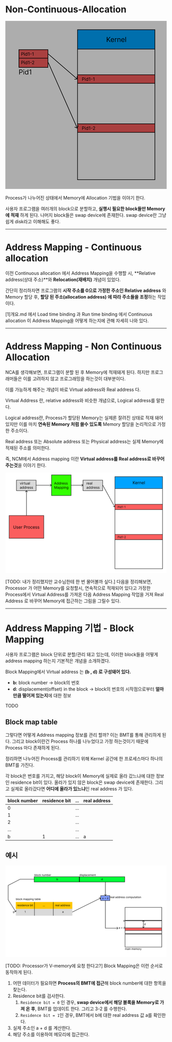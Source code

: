 # Non-Continuous-Allocation

![non-continous-allocation](./img/virtual-memory/non-continuous-allocation.png)

Process가 나누어진 상태에서 Memory에 Allocation 기법을 이야기 한다.

사용자 프로그램을 여러개의 block으로 분할하고, **실행시 필요한 block들만 Memory에 적재** 하게 된다. 나머지 block들은 swap device에 존재한다. swap device란 그냥 쉽게 disk라고 이해해도 좋다.

***

# Address Mapping - Continuous allocation
이전 Continuous allocation 에서 Address Mapping을 수행할 시, **Relative address(상대 주소)**와 **Relocation(재배치)** 개념이 있었다.

간단히 정리하자면 프로그램의 **시작 주소를 0으로 가정한 주소인 Relative address** 와 Memory 할당 후, **할당 된 주소(allocation address) 에 따라 주소들을 조정**하는 작업이다.

[1]개요.md 에서 Load time binding 과 Run time binding 에서 Continuous allocation 이 Address Mapping을 어떻게 하는지에 관해 자세히 나와 있다.

***

# Address Mapping - Non Continuous Allocation
NCA를 생각해보면, 프로그램이 분할 된 후 Memory에 적재돼게 된다. 하지만 프로그래머들은 이를 고려하지 않고 프로그래밍을 하는것이 대부분이다.

이를 가능하게 해주는 개념이 바로 Virtual address와 Real address 다.

Virtual Address 란, relative address와 비슷한 개념으로, Logical address를 말한다.

Logical address란, Process가 할당된 Memory는 실제론 잘려진 상태로 적재 돼어있지만 이를 마치 **연속된 Memory 처럼 쓸수 있도록** Memory 할당을 논리적으로 가정한 주소이다.

Real address 또는 Absolute address 또는 Physical address는 실제 Memory에 적재된 주소를 의미한다.

즉, NCM에서 Address mapping 이란 **Virtual address를 Real address로 바꾸어 주는것**을 이야기 한다.

![non-continous-allocation](./img/virtual-memory/NCA-address-mapping.png)

[TODO: 내가 정리했지만 교수님한테 한 번 물어볼까 싶다.]
다음을 정리해보면, Processor 가 어떤 Memory를 요청할시, 연속적으로 적재되어 있다고 가정한 Process에서 Virtual Address를 가져온 다음 Address Mapping 작업을 거져 Real Address 로 바꾸어 Memory에 접근하는 그림을 그릴수 있다.


***

# Address Mapping 기법 - Block Mapping
사용자 프로그램은 block 단위로 분할/관리 돼고 있는데, 이러한 block들을 어떻게 address mapping 하는지 기본적은 개념을 소개하겠다.

Block Mapping에서 Virtual address 는 **(b , d) 로 구성돼어 있다.**
* **b:** block number -> block의 번호
* **d:** displacement(offset) in the block -> block의 번호의 시작점으로부터 **얼마만큼 떨어져 있는지**에 대한 정보

TODO

## Block map table
그렇다면 어떻게 Address mapping 정보를 관리 할까? 이는 BMT를 통해 관리하게 된다. 그리고 block이란건 Process 하나를 나누었다고 가정 하는것이기 때문에 Process 마다 존재하게 된다.

정리하면 나누어진 Process를 관리하기 위해 Kernel 공간에 한 프로세스마다 하나의 BMT를 가진다.

각 block은 번호를 가지고, 해당 block이 Memory에 실제로 올라 갔느냐에 대한 정보인 residence bit이 있다. 올라가 있지 않은 block은 swap device에 존재한다. 그리고 실제로 올라갔다면 **어디에 올라가 있느냐**인 real address 가 있다.


| block number | residence bit | ... | real address |
|--------------|---------------|-----|--------------|
| 0            |               | ... |              |
| 1            |               | ... |              |
| 2            |               | ... |              |
| ...          |               | ... |              |
| b            | 1             | ... | a            |

## 예시

![non-continous-allocation](./img/virtual-memory/block-mapping.png)


[TODO: Processor가 V-memory에 요청 한다고?]
Block Mapping은 이런 순서로 동작하게 된다.
1. 어떤 데이터가 필요하면 **Process의 BMT에 접근**해 block number에 대한 항목을 찾는다.
2. Residence bit를 검사한다.
    1. `Residence bit = 0` 인 경우, **swap device에서 해당 블록을 Memory로 가져 온 후**, BMT를 업데이트 한다. 그리고 3-2 를 수행한다.
    2. `Residence bit = 1`인 경우, BMT에서 b에 대한 real address 값 a를 확인한다.
3. 실제 주소인 a + d 를 계산한다.
3. 해당 주소를 이용하여 메모리에 접근한다.
